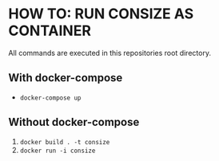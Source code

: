 # HOW TO: RUN CONSIZE AS CONTAINER

All commands are executed in this repositories root directory.

## With docker-compose
 * ```docker-compose up```

## Without docker-compose
 1. ```docker build . -t consize```
 2. ```docker run -i consize```